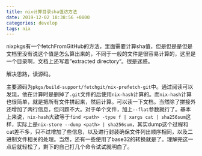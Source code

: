 ```yaml
---
title: nix计算目录sha值访方法
date: 2019-12-02 18:38:56 +0800
categories: develop
tags: nix
---
```


nixpkgs有一个fetchFromGitHub的方法，里面需要计算sha值，但是但是是但是文档里没有说这个值是怎么算出来的，不同于一般的文件是很容易计算的，这里是一个目录啊，文档上还写着”extracted directory“。很是迷惑。
<!-- more -->

解决思路，读源码。

主要源码为`pkgs/build-support/fetchgit/nix-prefetch-git`中。通过阅读可以发现，他在计算时是删掉了`.git`文件的后使用`nix-hash`计算的。而`nix-hash`计算也很简单，就是把所有文件拼起来，然后计算。可以读一下文档。当然除了拼接外还增加了两行信息，但问题不大。对于单个文件，加上`--flat`参数就行了。基本上来说，`nix-hash`大致等于`find <path> -type f | xargs cat | sha256sum`这样，实际上是`nix-store --dump <path> | sha256sum`，其实dump这个过程和cat差不多，只不过增加了些信息，以及进行封装确保文件列出顺序相同，以及二进制文件相关的处理。当然，还有一些使用了base32的转换就是了。理解完这一点后就轻松了，剩下的自己打几个命令试试就明白了。


